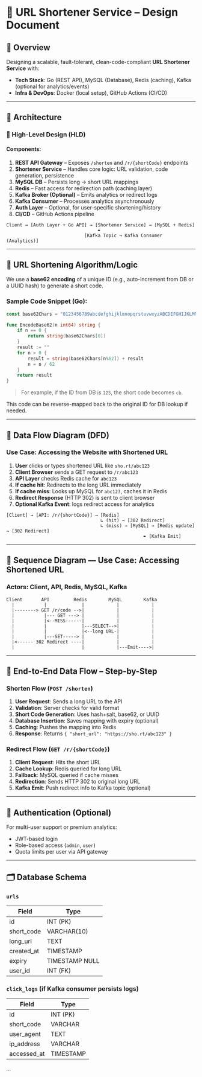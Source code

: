 # 📘 URL Shortener Service – Design Document

## 📌 Overview

Designing a scalable, fault-tolerant, clean-code-compliant **URL Shortener Service** with:

* **Tech Stack**: Go (REST API), MySQL (Database), Redis (caching), Kafka (optional for analytics/events)
* **Infra & DevOps**: Docker (local setup), GitHub Actions (CI/CD)

---

## 🧱 Architecture

### 🔹 High-Level Design (HLD)

#### Components:

1. **REST API Gateway** – Exposes `/shorten` and `/r/{shortCode}` endpoints
2. **Shortener Service** – Handles core logic: URL validation, code generation, persistence
3. **MySQL DB** – Persists long → short URL mappings
4. **Redis** – Fast access for redirection path (caching layer)
5. **Kafka Broker (Optional)** – Emits analytics or redirect logs
6. **Kafka Consumer** – Processes analytics asynchronously
7. **Auth Layer** – Optional, for user-specific shortening/history
8. **CI/CD** – GitHub Actions pipeline

```
Client → [Auth Layer + Go API] → [Shortener Service] → [MySQL + Redis]
                                  ➨
                             [Kafka Topic → Kafka Consumer (Analytics)]
```

---

## 🧰 URL Shortening Algorithm/Logic

We use a **base62 encoding** of a unique ID (e.g., auto-increment from DB or a UUID hash) to generate a short code.

### Sample Code Snippet (Go):

```go
const base62Chars = "0123456789abcdefghijklmnopqrstuvwxyzABCDEFGHIJKLMNOPQRSTUVWXYZ"

func EncodeBase62(n int64) string {
    if n == 0 {
        return string(base62Chars[0])
    }
    result := ""
    for n > 0 {
        result = string(base62Chars[n%62]) + result
        n = n / 62
    }
    return result
}
```

> For example, if the ID from DB is `125`, the short code becomes `cb`.

This code can be reverse-mapped back to the original ID for DB lookup if needed.

---

## 🔶 Data Flow Diagram (DFD)

### Use Case: Accessing the Website with Shortened URL

1. **User** clicks or types shortened URL like `sho.rt/abc123`
2. **Client Browser** sends a GET request to `/r/abc123`
3. **API Layer** checks Redis cache for `abc123`
4. **If cache hit**: Redirects to the long URL immediately
5. **If cache miss**: Looks up MySQL for `abc123`, caches it in Redis
6. **Redirect Response** (HTTP 302) is sent to client browser
7. **Optional Kafka Event**: logs redirect access for analytics

```plaintext
[Client] → [API: /r/{shortCode}] → [Redis]
                                   ↳ (hit) ⇁ [302 Redirect]
                                   ↳ (miss) → [MySQL] → [Redis update] ⇁ [302 Redirect]
                                                   ➨ [Kafka Emit]
```

---

## 🧹 Sequence Diagram — Use Case: Accessing Shortened URL

### Actors: Client, API, Redis, MySQL, Kafka

```plaintext
Client       API         Redis        MySQL        Kafka
  |           |             |            |            |
  |--------> GET /r/code -->|            |            |
  |           |--- GET ---> |            |            |
  |           |<--MISS------|            |            |
  |           |             |---SELECT-->|            |
  |           |             |<--long URL-|            |
  |           |---SET-----> |            |            |
  |<------ 302 Redirect ----|            |            |
  |                         |            |---Emit---->|
```

---

## 🔁 End-to-End Data Flow – Step-by-Step

### Shorten Flow (`POST /shorten`)

1. **User Request**: Sends a long URL to the API
2. **Validation**: Server checks for valid format
3. **Short Code Generation**: Uses hash+salt, base62, or UUID
4. **Database Insertion**: Saves mapping with expiry (optional)
5. **Caching**: Pushes the mapping into Redis
6. **Response**: Returns `{ "short_url": "https://sho.rt/abc123" }`

### Redirect Flow (`GET /r/{shortCode}`)

1. **Client Request**: Hits the short URL
2. **Cache Lookup**: Redis queried for long URL
3. **Fallback**: MySQL queried if cache misses
4. **Redirection**: Sends HTTP 302 to original long URL
5. **Kafka Emit**: Push redirect info to Kafka topic (optional)

---

## 🔐 Authentication (Optional)

For multi-user support or premium analytics:

* JWT-based login
* Role-based access (`admin`, `user`)
* Quota limits per user via API gateway

---

## 🗂 Database Schema

### `urls`

| Field       | Type           |
| ----------- | -------------- |
| id          | INT (PK)       |
| short\_code | VARCHAR(10)    |
| long\_url   | TEXT           |
| created\_at | TIMESTAMP      |
| expiry      | TIMESTAMP NULL |
| user\_id    | INT (FK)       |

### `click_logs` (if Kafka consumer persists logs)

| Field        | Type      |
| ------------ | --------- |
| id           | INT (PK)  |
| short\_code  | VARCHAR   |
| user\_agent  | TEXT      |
| ip\_address  | VARCHAR   |
| accessed\_at | TIMESTAMP |

...
